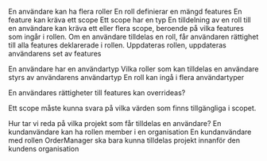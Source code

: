 En användare kan ha flera roller
En roll definierar en mängd features
En feature kan kräva ett scope
Ett scope har en typ
En tilldelning av en roll till en användare kan kräva ett eller flera scope, beroende på vilka features som ingår i 
rollen.
Om en användare tilldelas en roll, får användaren rättighet
till alla features deklarerade i rollen.
Uppdateras rollen, uppdateras användarens set av features



En användare har en användartyp
Vilka roller som kan tilldelas en användare styrs av användarens användartyp
En roll kan ingå i flera användartyper

En användares rättigheter till features kan overrideas?

Ett scope måste kunna svara på vilka värden som finns tillgängliga i scopet.


Hur tar vi reda på vilka projekt som får tilldelas en användare?
En kundanvändare kan ha rollen member i en organisation
En kundanvändare med rollen OrderManager ska bara kunna tilldelas projekt innanför den kundens organisation